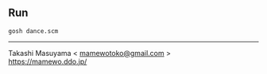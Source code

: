 Run
-----

```
gosh dance.scm
```

----
Takashi Masuyama < mamewotoko@gmail.com >  
https://mamewo.ddo.jp/
